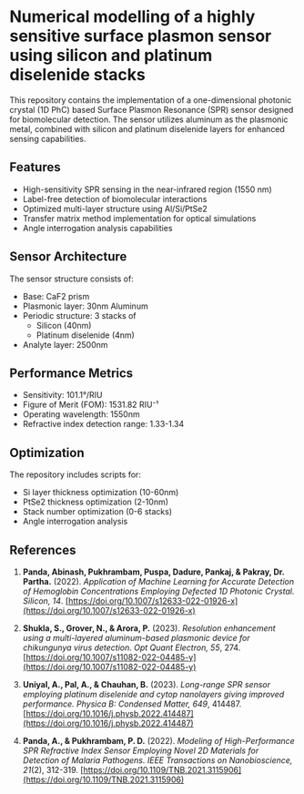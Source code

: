 # Numerical modelling of a highly sensitive surface plasmon sensor using silicon and platinum diselenide stacks

This repository contains the implementation of a one-dimensional photonic crystal (1D PhC) based Surface Plasmon Resonance (SPR) sensor designed for biomolecular detection. The sensor utilizes aluminum as the plasmonic metal, combined with silicon and platinum diselenide layers for enhanced sensing capabilities.

## Features

- High-sensitivity SPR sensing in the near-infrared region (1550 nm)
- Label-free detection of biomolecular interactions
- Optimized multi-layer structure using Al/Si/PtSe2
- Transfer matrix method implementation for optical simulations
- Angle interrogation analysis capabilities

## Sensor Architecture

The sensor structure consists of:
- Base: CaF2 prism
- Plasmonic layer: 30nm Aluminum
- Periodic structure: 3 stacks of
  - Silicon (40nm)
  - Platinum diselenide (4nm)
- Analyte layer: 2500nm

## Performance Metrics

- Sensitivity: 101.1°/RIU
- Figure of Merit (FOM): 1531.82 RIU⁻¹
- Operating wavelength: 1550nm
- Refractive index detection range: 1.33-1.34

## Optimization

The repository includes scripts for:
- Si layer thickness optimization (10-60nm)
- PtSe2 thickness optimization (2-10nm)
- Stack number optimization (0-6 stacks)
- Angle interrogation analysis

## References

1. **Panda, Abinash, Pukhrambam, Puspa, Dadure, Pankaj, & Pakray, Dr. Partha.** (2022). *Application of Machine Learning for Accurate Detection of Hemoglobin Concentrations Employing Defected 1D Photonic Crystal.* _Silicon, 14_. [https://doi.org/10.1007/s12633-022-01926-x](https://doi.org/10.1007/s12633-022-01926-x)  

2. **Shukla, S., Grover, N., & Arora, P.** (2023). *Resolution enhancement using a multi-layered aluminum-based plasmonic device for chikungunya virus detection.*  _Opt Quant Electron, 55_, 274. [https://doi.org/10.1007/s11082-022-04485-y](https://doi.org/10.1007/s11082-022-04485-y)  

3. **Uniyal, A., Pal, A., & Chauhan, B.** (2023). *Long-range SPR sensor employing platinum diselenide and cytop nanolayers giving improved performance.* _Physica B: Condensed Matter, 649_, 414487. [https://doi.org/10.1016/j.physb.2022.414487](https://doi.org/10.1016/j.physb.2022.414487)  

4. **Panda, A., & Pukhrambam, P. D.** (2022). *Modeling of High-Performance SPR Refractive Index Sensor Employing Novel 2D Materials for Detection of Malaria Pathogens.* _IEEE Transactions on Nanobioscience, 21_(2), 312-319. [https://doi.org/10.1109/TNB.2021.3115906](https://doi.org/10.1109/TNB.2021.3115906)  
